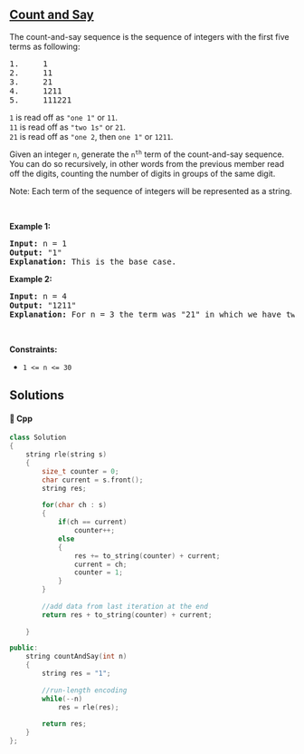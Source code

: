 ## [Count and Say](https://leetcode.com/problems/count-and-say)

<p>The count-and-say sequence is the sequence of integers with the first five terms as following:</p>

<pre>
1.     1
2.     11
3.     21
4.     1211
5.     111221
</pre>

<p><code>1</code> is read off as <code>&quot;one 1&quot;</code> or <code>11</code>.<br />
<code>11</code> is read off as <code>&quot;two 1s&quot;</code> or <code>21</code>.<br />
<code>21</code> is read off as <code>&quot;one 2</code>, then <code>one 1&quot;</code> or <code>1211</code>.</p>

<p>Given an integer <code>n</code>, generate the <code>n<sup>th</sup></code> term of the count-and-say sequence. You can do so recursively, in other words from the previous member&nbsp;read off the digits, counting the number of digits in groups of the same digit.</p>

<p>Note: Each term of the sequence of integers will be represented as a string.</p>

<p>&nbsp;</p>
<p><strong>Example 1:</strong></p>

<pre>
<strong>Input:</strong> n = 1
<strong>Output:</strong> &quot;1&quot;
<strong>Explanation:</strong> This is the base case.
</pre>

<p><strong>Example 2:</strong></p>

<pre>
<strong>Input:</strong> n = 4
<strong>Output:</strong> &quot;1211&quot;
<strong>Explanation:</strong> For n = 3 the term was &quot;21&quot; in which we have two groups &quot;2&quot; and &quot;1&quot;, &quot;2&quot; can be read as &quot;12&quot; which means frequency = 1 and value = 2, the same way &quot;1&quot; is read as &quot;11&quot;, so the answer is the concatenation of &quot;12&quot; and &quot;11&quot; which is &quot;1211&quot;.
</pre>

<p>&nbsp;</p>
<p><strong>Constraints:</strong></p>

<ul>
	<li><code>1 &lt;= n &lt;= 30</code></li>
</ul>


## Solutions
#### 🧠 Cpp
```cpp
class Solution
{
    string rle(string s)
    {
        size_t counter = 0;
        char current = s.front();
        string res;
        
        for(char ch : s)
        {
            if(ch == current)
                counter++;
            else
            {
                res += to_string(counter) + current;
                current = ch;
                counter = 1;
            }
        }
        
        //add data from last iteration at the end
        return res + to_string(counter) + current;
        
    }

public:
    string countAndSay(int n)
    {
        string res = "1";
        
        //run-length encoding
        while(--n)
            res = rle(res);
        
        return res;
    }
};
```
